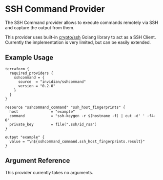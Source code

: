 # SSH Command Provider

The SSH Command provider allows to execute commands remotely via SSH and capture the output from them.

This provider uses built-in [crypto/ssh](https://godoc.org/golang.org/x/crypto/ssh) Golang library to act as a SSH Client. Currently the implementation is very limited, but can be easily extended.

## Example Usage

```hcl
terraform {
  required_providers {
    sshcommand = {
      source  = "invidian/sshcommand"
      version = "0.2.0"
    }
  }
}

resource "sshcommand_command" "ssh_host_fingerprints" {
  host               = "example"
  command            = "ssh-keygen -r $(hostname -f) | cut -d' ' -f4-6"
  private_key        = file(".ssh/id_rsa")
}

output "example" {
  value = "\n${sshcommand_command.ssh_host_fingerprints.result}"
}

```

## Argument Reference

This provider currently takes no arguments.
